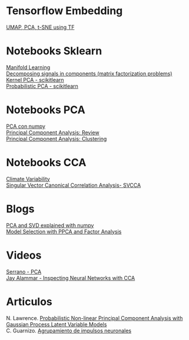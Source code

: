 # Tensorflow Embedding
[UMAP, PCA, t-SNE using TF](https://projector.tensorflow.org/) <br>

# Notebooks Sklearn
[Manifold Learning](https://scikit-learn.org/stable/modules/manifold.html) <br>
[Decomposing signals in components (matrix factorization problems)](https://scikit-learn.org/stable/modules/decomposition.html) <br>
[Kernel PCA - scikitlearn](https://scikit-learn.org/stable/auto_examples/decomposition/plot_kernel_pca.html) <br>
[Probabilistic PCA - scikitlearn](http://jaquesgrobler.github.io/online-sklearn-build/modules/generated/sklearn.decomposition.ProbabilisticPCA.html)

# Notebooks PCA
[PCA con numpy](https://github.com/hammadshaikhha/Math-of-Machine-Learning-Course-by-Siraj/blob/master/Principal%20Component%20Analysis/Principal%20Component%20Analysis.ipynb) <br>
[Principal Component Analysis: Review](https://github.com/jakevdp/PythonDataScienceHandbook/blob/master/notebooks/05.09-Principal-Component-Analysis.ipynb) <br>
[Principal Component Analysis: Clustering](https://github.com/tirthajyoti/Machine-Learning-with-Python/blob/master/Clustering-Dimensionality-Reduction/Principal%20Component%20Analysis.ipynb) <br>


# Notebooks CCA
[Climate Variability](https://github.com/royalosyin/Python-Practical-Application-on-Climate-Variability-Studies/blob/master/ex29-Identify%20Patterns%20in%20the%20Coupled%20Fields%20of%20SLP%20and%20SST%20through%20Canonical%20Correlation%20Analysis.ipynb) <br>
[Singular Vector Canonical Correlation Analysis- SVCCA](https://github.com/google/svcca)

# Blogs
[PCA and SVD explained with numpy](https://towardsdatascience.com/pca-and-svd-explained-with-numpy-5d13b0d2a4d8) <br>
[Model Selection with PPCA and Factor Analysis](https://scikit-learn.org/stable/auto_examples/decomposition/plot_pca_vs_fa_model_selection.html) <br>

# Videos
[Serrano - PCA](https://www.youtube.com/watch?v=AniiwysJ-2Y) <br>
[Jay Alammar - Inspecting Neural Networks with CCA](https://www.youtube.com/watch?v=u7Dvb_a1D-0)

# Articulos
N. Lawrence. [Probabilistic Non-linear Principal Component Analysis with Gaussian Process Latent Variable Models](http://jmlr.csail.mit.edu/papers/volume6/lawrence05a/lawrence05a.pdf) <br>
C. Guarnizo. [Agrupamiento de impulsos neuronales](https://dialnet.unirioja.es/descarga/articulo/4829300.pdff)
